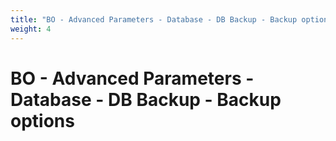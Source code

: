 ```yaml
---
title: "BO - Advanced Parameters - Database - DB Backup - Backup options"
weight: 4
---
```


# BO - Advanced Parameters - Database - DB Backup - Backup options
